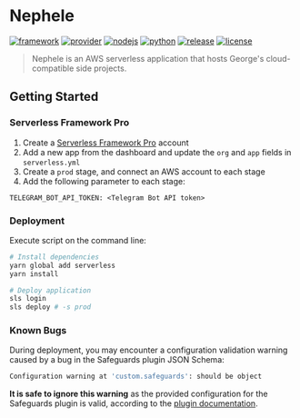 # Nephele

<!-- [START badges] -->
[![framework](https://img.shields.io/badge/framework-Serverless-brightgreen)](https://serverless.com)
[![provider](https://img.shields.io/badge/provider-AWS-brightgreen)](#)
[![nodejs](https://img.shields.io/badge/nodejs-12.x-blue)](#)
[![python](https://img.shields.io/badge/python-3.8-blue)](#)
[![release](https://img.shields.io/github/v/release/george-lim/nephele)](https://github.com/george-lim/nephele/releases)
[![license](https://img.shields.io/github/license/george-lim/nephele)](https://github.com/george-lim/nephele/blob/master/LICENSE)
<!-- [END badges] -->

> Nephele is an AWS serverless application that hosts George's cloud-compatible side projects.

<!-- [START getstarted] -->
## Getting Started

### Serverless Framework Pro
1. Create a [Serverless Framework Pro](https://app.serverless.com) account
2. Add a new app from the dashboard and update the `org` and `app` fields in `serverless.yml`
3. Create a `prod` stage, and connect an AWS account to each stage
4. Add the following parameter to each stage:

```
TELEGRAM_BOT_API_TOKEN: <Telegram Bot API token>
```

### Deployment
Execute script on the command line:

```bash
# Install dependencies
yarn global add serverless
yarn install

# Deploy application
sls login
sls deploy # -s prod
```

### Known Bugs
During deployment, you may encounter a configuration validation warning caused by a bug in the Safeguards plugin JSON Schema:

```bash
Configuration warning at 'custom.safeguards': should be object
```

**It is safe to ignore this warning** as the provided configuration for the Safeguards plugin is valid, according to the [plugin documentation](https://github.com/serverless/safeguards-plugin/#defining-policies).
<!-- [END getstarted] -->
